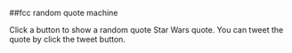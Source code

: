 ##fcc random quote machine

Click a button to show a random quote Star Wars quote. You can tweet the quote by click the tweet button.
